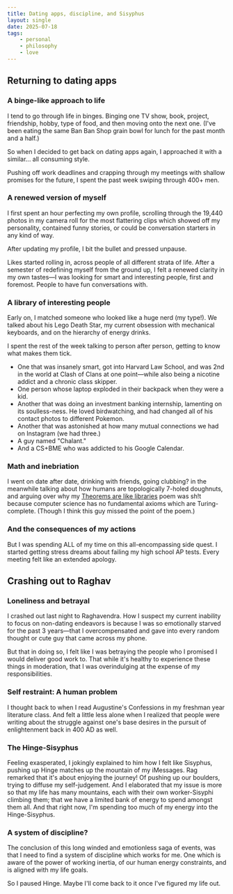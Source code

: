 ```yaml
---
title: Dating apps, discipline, and Sisyphus
layout: single
date: 2025-07-18
tags:
    - personal
    - philosophy
    - love
---
```

## Returning to dating apps
### A binge-like approach to life
I tend to go through life in binges. Binging one TV show, book, project, friendship, hobby, type of food, and then moving onto the next one. (I've been eating the same Ban Ban Shop grain bowl for lunch for the past month and a half.)

So when I decided to get back on dating apps again, I approached it with a similar... all consuming style.

Pushing off work deadlines and crapping through my meetings with shallow promises for the future, I spent the past week swiping through 400+ men. 

### A renewed version of myself
I first spent an hour perfecting my own profile, scrolling through the 19,440 photos in my camera roll for the most flattering clips which showed off my personality, contained funny stories, or could be conversation starters in any kind of way.

After updating my profile, I bit the bullet and pressed unpause.

Likes started rolling in, across people of all different strata of life. After a semester of redefining myself from the ground up, I felt a renewed clarity in my own tastes—I was looking for smart and interesting people, first and foremost. People to have fun conversations with.

### A library of interesting people
Early on, I matched someone who looked like a huge nerd (my type!). We talked about his Lego Death Star, my current obsession with mechanical keyboards, and on the hierarchy of energy drinks.

I spent the rest of the week talking to person after person, getting to know what makes them tick.
- One that was insanely smart, got into Harvard Law School, and was 2nd in the world at Clash of Clans at one point—while also being a nicotine addict and a chronic class skipper. 
- One person whose laptop exploded in their backpack when they were a kid.
- Another that was doing an investment banking internship, lamenting on its soulless-ness. He loved birdwatching, and had changed all of his contact photos to different Pokemon. 
- Another that was astonished at how many mutual connections we had on Instagram (we had three.)
- A guy named "Chalant."
- And a CS+BME who was addicted to his Google Calendar.

### Math and inebriation
I went on date after date, drinking with friends, going clubbing? in the meanwhile talking about how humans are topologically 7-holed doughnuts, and arguing over why my [Theorems are like libraries](/blog/thm-libraries) poem was sh!t because computer science has no fundamental axioms which are Turing-complete. (Though I think this guy missed the point of the poem.)

### And the consequences of my actions
But I was spending ALL of my time on this all-encompassing side quest. I started getting stress dreams about failing my high school AP tests. Every meeting felt like an extended apology.

## Crashing out to Raghav
### Loneliness and betrayal
I crashed out last night to Raghavendra. How I suspect my current inability to focus on non-dating endeavors is because I was so emotionally starved for the past 3 years—that I overcompensated and gave into every random thought or cute guy that came across my phone. 

But that in doing so, I felt like I was betraying the people who I promised I would deliver good work to. That while it's healthy to experience these things in moderation, that I was overindulging at the expense of my responsibilities.

### Self restraint: A human problem
I thought back to when I read Augustine's Confessions in my freshman year literature class. And felt a little less alone when I realized that people were writing about the struggle against one's base desires in the pursuit of enlightenment back in 400 AD as well.

### The Hinge-Sisyphus
Feeling exasperated, I jokingly explained to him how I felt like Sisyphus, pushing up Hinge matches up the mountain of my iMessages. Rag remarked that it's about enjoying the journey! Of pushing up our boulders, trying to diffuse my self-judgement. And I elaborated that my issue is more so that my life has many mountains, each with their own worker-Sisyphi climbing them; that we have a limited bank of energy to spend amongst them all. And that right now, I'm spending too much of my energy into the Hinge-Sisyphus.

### A system of discipline?
The conclusion of this long winded and emotionless saga of events, was that I need to find a system of discipline which works for me. One which is aware of the power of working inertia, of our human energy constraints, and is aligned with my life goals. 

So I paused Hinge. Maybe I'll come back to it once I've figured my life out.